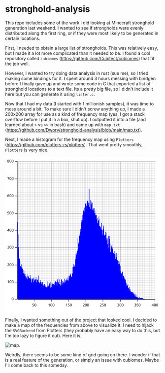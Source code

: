 # stronghold-analysis
This repo includes some of the work I did looking at Minecraft stronghold generation last weekend. I wanted to see if strongholds were evenly distributed along the first ring, or if they were most likely to be generated in certain locations.

First, I needed to obtain a large list of strongholds. This was relatively easy, but I made it a lot more complicated than it needed to be. I found a cool repository called `cubiomes` (https://github.com/Cubitect/cubiomes) that fit the job well.

However, I wanted to try doing data analysis in rust (sue me), so I tried making some bindings for it. I spent around 3 hours messing with bindgen before I finally gave up and wrote some code in C that exported a list of stronghold locations to a text file. Its a pretty big file, so I didn't include it here but you can generate it using `lister.c`.

Now that I had my data (I started with 1 millionish samples), it was time to mess around a bit. To make sure I didn't screw anything up, I made a 200x200 array for use as a kind of frequency map (yes, I got a stack overflow before I put it in a box, shut up). I outputted it into a file (and learned about `>` vs `>>` in bash) and came up with `map.txt` (https://github.com/Dworv/stronghold-analysis/blob/main/map.txt).

Next, I made a histogram for the frequency map using `Plotters` (https://github.com/plotters-rs/plotters). That went pretty smoothly, `Plotters` is very nice. 

![histogram](histogram_chunks_1_000_000.svg)

Finally, I wanted something out of the project that looked cool. I decided to make a map of the frequencies from above to visualize it. I need to hijack the `SVGBackend` from Plotters (they probably have an easy way to do this, but I'm too lazy to figure it out). Here it is.

![map](chart_map_gradient.svg).

Weirdly, there seems to be some kind of grid going on there. I wonder if that is a real feature of the generation, or simply an issue with cubiomes. Maybe I'll come back to this someday.
